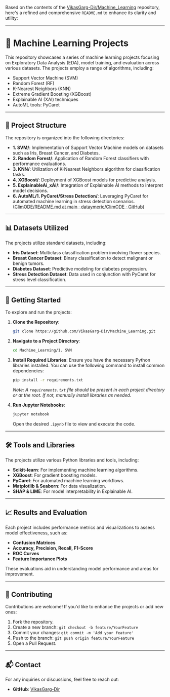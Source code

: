 Based on the contents of the [VikasGarg-Dir/Machine_Learning](https://github.com/VikasGarg-Dir/Machine_Learning) repository, here's a refined and comprehensive `README.md` to enhance its clarity and utility:

---

# 🧠 Machine Learning Projects

This repository showcases a series of machine learning projects focusing on Exploratory Data Analysis (EDA), model training, and evaluation across various datasets. The projects employ a range of algorithms, including:

- Support Vector Machine (SVM)
- Random Forest (RF)
- K-Nearest Neighbors (KNN)
- Extreme Gradient Boosting (XGBoost)
- Explainable AI (XAI) techniques
- AutoML tools: PyCaret

---

## 📁 Project Structure

The repository is organized into the following directories:

- **1. SVM/**: Implementation of Support Vector Machine models on datasets such as Iris, Breast Cancer, and Diabetes.
- **2. Random Forest/**: Application of Random Forest classifiers with performance evaluations.
- **3. KNN/**: Utilization of K-Nearest Neighbors algorithm for classification tasks.
- **4. XGBoost/**: Deployment of XGBoost models for predictive analysis.
- **5. ExplainableAi_xAi/**: Integration of Explainable AI methods to interpret model decisions.
- **6. AutoML/1. PyCaret/Stress Detection/**: Leveraging PyCaret for automated machine learning in stress detection scenarios. ([ClimODE/README.md at main · dataymeric/ClimODE · GitHub](https://github.com/dataymeric/ClimODE/blob/main/README.md?utm_source=chatgpt.com))

---

## 📊 Datasets Utilized

The projects utilize standard datasets, including:

- **Iris Dataset**: Multiclass classification problem involving flower species.
- **Breast Cancer Dataset**: Binary classification to detect malignant or benign tumors.
- **Diabetes Dataset**: Predictive modeling for diabetes progression.
- **Stress Detection Dataset**: Data used in conjunction with PyCaret for stress level classification.

---

## 🚀 Getting Started

To explore and run the projects:

1. **Clone the Repository**:
   ```bash
   git clone https://github.com/VikasGarg-Dir/Machine_Learning.git
   ```


2. **Navigate to a Project Directory**:
   ```bash
   cd Machine_Learning/1. SVM
   ```


3. **Install Required Libraries**:
   Ensure you have the necessary Python libraries installed. You can use the following command to install common dependencies:
   ```bash
   pip install -r requirements.txt
   ```

   *Note: A `requirements.txt` file should be present in each project directory or at the root. If not, manually install libraries as needed.*

4. **Run Jupyter Notebooks**:
   ```bash
   jupyter notebook
   ```

   Open the desired `.ipynb` file to view and execute the code.

---

## 🛠️ Tools and Libraries

The projects utilize various Python libraries and tools, including:

- **Scikit-learn**: For implementing machine learning algorithms.
- **XGBoost**: For gradient boosting models.
- **PyCaret**: For automated machine learning workflows.
- **Matplotlib & Seaborn**: For data visualization.
- **SHAP & LIME**: For model interpretability in Explainable AI.

---

## 📈 Results and Evaluation

Each project includes performance metrics and visualizations to assess model effectiveness, such as:

- **Confusion Matrices**
- **Accuracy, Precision, Recall, F1-Score**
- **ROC Curves**
- **Feature Importance Plots**

These evaluations aid in understanding model performance and areas for improvement.

---

## 🤝 Contributing

Contributions are welcome! If you'd like to enhance the projects or add new ones:

1. Fork the repository.
2. Create a new branch: `git checkout -b feature/YourFeature`
3. Commit your changes: `git commit -m 'Add your feature'`
4. Push to the branch: `git push origin feature/YourFeature`
5. Open a Pull Request.

---

## 📬 Contact

For any inquiries or discussions, feel free to reach out:

- **GitHub**: [VikasGarg-Dir](https://github.com/VikasGarg-Dir)